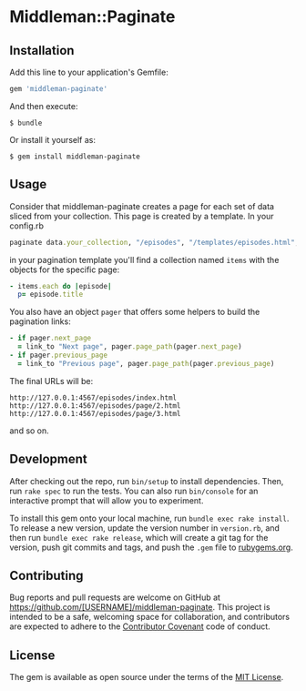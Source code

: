 # Middleman::Paginate

## Installation

Add this line to your application's Gemfile:

```ruby
gem 'middleman-paginate'
```

And then execute:

    $ bundle

Or install it yourself as:

    $ gem install middleman-paginate

## Usage

Consider that middleman-paginate creates a page for each set of data sliced from your collection. This page is created by a template. In your config.rb

```ruby
paginate data.your_collection, "/episodes", "/templates/episodes.html", suffix: "/page/:num/index", per_page: 20
```

in your pagination template you'll find a collection named `items` with the objects for the specific page:

```ruby
- items.each do |episode|
  p= episode.title
```

You also have an object `pager` that offers some helpers to build the pagination links:

```ruby
- if pager.next_page
  = link_to "Next page", pager.page_path(pager.next_page)
- if pager.previous_page
  = link_to "Previous page", pager.page_path(pager.previous_page)
```

The final URLs will be:

```
http://127.0.0.1:4567/episodes/index.html
http://127.0.0.1:4567/episodes/page/2.html
http://127.0.0.1:4567/episodes/page/3.html
```

and so on.

## Development

After checking out the repo, run `bin/setup` to install dependencies. Then, run `rake spec` to run the tests. You can also run `bin/console` for an interactive prompt that will allow you to experiment.

To install this gem onto your local machine, run `bundle exec rake install`. To release a new version, update the version number in `version.rb`, and then run `bundle exec rake release`, which will create a git tag for the version, push git commits and tags, and push the `.gem` file to [rubygems.org](https://rubygems.org).

## Contributing

Bug reports and pull requests are welcome on GitHub at https://github.com/[USERNAME]/middleman-paginate. This project is intended to be a safe, welcoming space for collaboration, and contributors are expected to adhere to the [Contributor Covenant](http://contributor-covenant.org) code of conduct.


## License

The gem is available as open source under the terms of the [MIT License](http://opensource.org/licenses/MIT).

